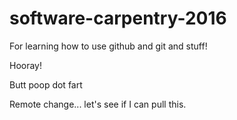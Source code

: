 # software-carpentry-2016
For learning how to use github and git and stuff!

Hooray!

Butt poop dot fart

Remote change... let's see if I can pull this.
